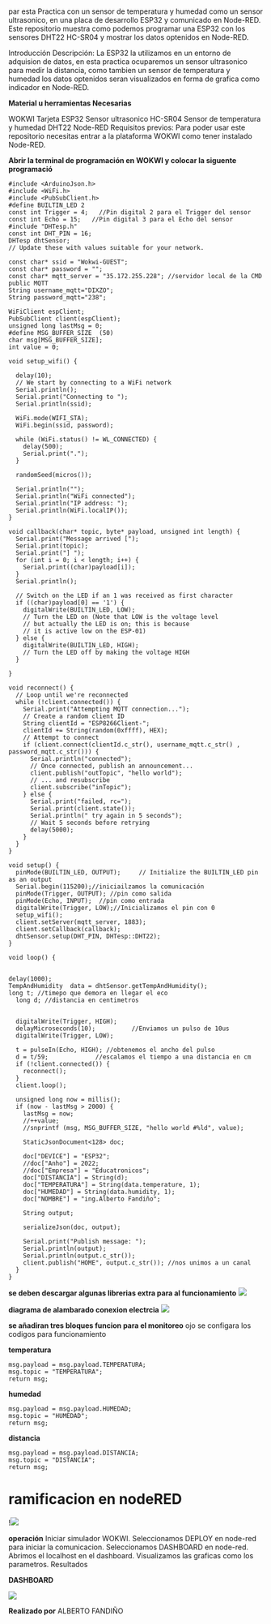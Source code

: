 # 
par esta Practica con un sensor de temperatura y humedad como un sensor ultrasonico, en una placa de desarrollo ESP32 y comunicado en Node-RED.
Este repositorio muestra como podemos programar una ESP32 con los sensores DHT22 HC-SR04 y mostrar los datos optenidos en Node-RED.

Introducción
Descripción: La ESP32 la utilizamos en un entorno de adquision de datos, en esta practica ocuparemos un sensor ultrasonico para medir la distancia, como tambien un sensor de temperatura y humedad los datos optenidos seran visualizados en forma de grafica como indicador en Node-RED.

**Material u herramientas Necesarias**


WOKWI
Tarjeta ESP32
Sensor ultrasonico HC-SR04
Sensor de temperatura y humedad DHT22
Node-RED
Requisitos previos:
Para poder usar este repositorio necesitas entrar a la plataforma WOKWI como tener instalado Node-RED.

**Abrir la terminal de programación en WOKWI y colocar la siguente programació**

```
#include <ArduinoJson.h>
#include <WiFi.h>
#include <PubSubClient.h>
#define BUILTIN_LED 2
const int Trigger = 4;   //Pin digital 2 para el Trigger del sensor
const int Echo = 15;   //Pin digital 3 para el Echo del sensor
#include "DHTesp.h"
const int DHT_PIN = 16;
DHTesp dhtSensor;
// Update these with values suitable for your network.

const char* ssid = "Wokwi-GUEST";
const char* password = "";
const char* mqtt_server = "35.172.255.228"; //servidor local de la CMD public MQTT
String username_mqtt="DIXZO";
String password_mqtt="238";

WiFiClient espClient;
PubSubClient client(espClient);
unsigned long lastMsg = 0;
#define MSG_BUFFER_SIZE  (50)
char msg[MSG_BUFFER_SIZE];
int value = 0;

void setup_wifi() {

  delay(10);
  // We start by connecting to a WiFi network
  Serial.println();
  Serial.print("Connecting to ");
  Serial.println(ssid);

  WiFi.mode(WIFI_STA);
  WiFi.begin(ssid, password);

  while (WiFi.status() != WL_CONNECTED) {
    delay(500);
    Serial.print(".");
  }

  randomSeed(micros());

  Serial.println("");
  Serial.println("WiFi connected");
  Serial.println("IP address: ");
  Serial.println(WiFi.localIP());
}

void callback(char* topic, byte* payload, unsigned int length) {
  Serial.print("Message arrived [");
  Serial.print(topic);
  Serial.print("] ");
  for (int i = 0; i < length; i++) {
    Serial.print((char)payload[i]);
  }
  Serial.println();

  // Switch on the LED if an 1 was received as first character
  if ((char)payload[0] == '1') {
    digitalWrite(BUILTIN_LED, LOW);   
    // Turn the LED on (Note that LOW is the voltage level
    // but actually the LED is on; this is because
    // it is active low on the ESP-01)
  } else {
    digitalWrite(BUILTIN_LED, HIGH);  
    // Turn the LED off by making the voltage HIGH
  }

}

void reconnect() {
  // Loop until we're reconnected
  while (!client.connected()) {
    Serial.print("Attempting MQTT connection...");
    // Create a random client ID
    String clientId = "ESP8266Client-";
    clientId += String(random(0xffff), HEX);
    // Attempt to connect
    if (client.connect(clientId.c_str(), username_mqtt.c_str() , password_mqtt.c_str())) {
      Serial.println("connected");
      // Once connected, publish an announcement...
      client.publish("outTopic", "hello world");
      // ... and resubscribe
      client.subscribe("inTopic");
    } else {
      Serial.print("failed, rc=");
      Serial.print(client.state());
      Serial.println(" try again in 5 seconds");
      // Wait 5 seconds before retrying
      delay(5000);
    }
  }
}

void setup() {
  pinMode(BUILTIN_LED, OUTPUT);     // Initialize the BUILTIN_LED pin as an output
  Serial.begin(115200);//iniciailzamos la comunicación
  pinMode(Trigger, OUTPUT); //pin como salida
  pinMode(Echo, INPUT);  //pin como entrada
  digitalWrite(Trigger, LOW);//Inicializamos el pin con 0
  setup_wifi();
  client.setServer(mqtt_server, 1883);
  client.setCallback(callback);
  dhtSensor.setup(DHT_PIN, DHTesp::DHT22);
}

void loop() {


delay(1000);
TempAndHumidity  data = dhtSensor.getTempAndHumidity();
long t; //timepo que demora en llegar el eco
  long d; //distancia en centimetros


  digitalWrite(Trigger, HIGH);
  delayMicroseconds(10);          //Enviamos un pulso de 10us
  digitalWrite(Trigger, LOW);
  
  t = pulseIn(Echo, HIGH); //obtenemos el ancho del pulso
  d = t/59;             //escalamos el tiempo a una distancia en cm
  if (!client.connected()) {
    reconnect();
  }
  client.loop();

  unsigned long now = millis();
  if (now - lastMsg > 2000) {
    lastMsg = now;
    //++value;
    //snprintf (msg, MSG_BUFFER_SIZE, "hello world #%ld", value);

    StaticJsonDocument<128> doc;

    doc["DEVICE"] = "ESP32";
    //doc["Anho"] = 2022;
    //doc["Empresa"] = "Educatronicos";
    doc["DISTANCIA"] = String(d);
    doc["TEMPERATURA"] = String(data.temperature, 1);
    doc["HUMEDAD"] = String(data.humidity, 1);
    doc["NOMBRE"] = "ing.Alberto Fandiño";

    String output;
    
    serializeJson(doc, output);

    Serial.print("Publish message: ");
    Serial.println(output);
    Serial.println(output.c_str());
    client.publish("HOME", output.c_str()); //nos unimos a un canal
  }
}
```

**se deben descargar algunas librerias extra para al funcionamiento**
![](https://github.com/FANDINO7/NODE-RED-CON-LOS-DOS-SENSORES/blob/main/librerias%20a%20utilizar.png?raw=true)

**diagrama de alambarado conexion electrcia**
![](https://github.com/FANDINO7/NODE-RED-CON-LOS-DOS-SENSORES/blob/main/ALAMBRADO001.png?raw=true)




**se añadiran  tres bloques funcion para el monitoreo**
ojo se configara los codigos para funcionamiento 

**temperatura**
```
msg.payload = msg.payload.TEMPERATURA;
msg.topic = "TEMPERATURA";
return msg;
```

**humedad**
```
msg.payload = msg.payload.HUMEDAD;
msg.topic = "HUMEDAD";
return msg;

```

**distancia**

```
msg.payload = msg.payload.DISTANCIA;
msg.topic = "DISTANCIA";
return msg;
```


# ramificacion en nodeRED


!![](https://github.com/FANDINO7/NODE-RED-CON-LOS-DOS-SENSORES/blob/main/ramificacion%20en%20nodered.png?raw=true)


**operación**
Iniciar simulador WOKWI.
Seleccionamos DEPLOY en node-red para iniciar la comunicacion.
Seleccionamos DASHBOARD en node-red.
Abrimos el localhost en el dashboard.
Visualizamos las graficas como los parametros.
Resultados


**DASHBOARD**

![](https://github.com/FANDINO7/NODE-RED-CON-LOS-DOS-SENSORES/blob/main/DASHBOARD.png?raw=true)


**Realizado por**
ALBERTO FANDIÑO 
